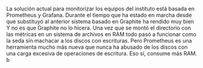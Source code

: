 La solución actual para monitorizar los equipos del instituto está basada en Prometheus y Grafana. 
Durante el tiempo que ha estado en marcha desde que substituyó al anterior sistema basado en Graphite ha 
rendido muy bien  Y no es que Graphite no lo hicera. Una vez que se montó el directorio con las métricas 
en un sistema de archivos en RAM todo pasó a funcionar como la seda sin machacar a los discos con 
escrituras. Pero Prometheus es una herramienta mucho más nueva que nunca ha abusado de los discos con una carga excesiva de operaciones de escritura. Eso sí, consume más RAM.
b